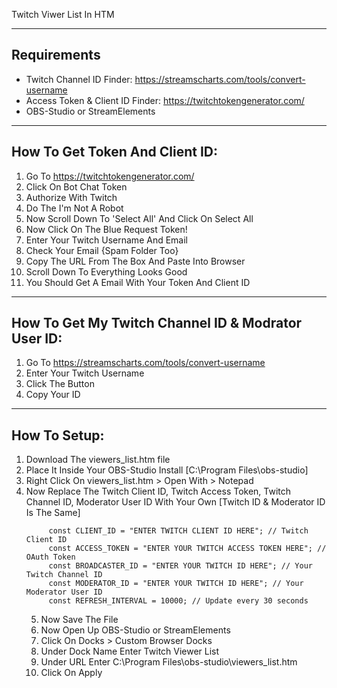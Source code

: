 Twitch Viwer List In HTM


------------
Requirements
------------
- Twitch Channel ID Finder: https://streamscharts.com/tools/convert-username
- Access Token & Client ID Finder: https://twitchtokengenerator.com/
- OBS-Studio or StreamElements


-------------------------------
How To Get Token And Client ID:
-------------------------------
1) Go To https://twitchtokengenerator.com/
2) Click On Bot Chat Token
3) Authorize With Twitch
4) Do The I'm Not A Robot
5) Now Scroll Down To 'Select All' And Click On Select All
6) Now Click On The Blue Request Token!
7) Enter Your Twitch Username And Email
8) Check Your Email {Spam Folder Too}
9) Copy The URL From The Box And Paste Into Browser
10) Scroll Down To Everything Looks Good
11) You Should Get A Email With Your Token And Client ID


---------------------------------------------------
How To Get My Twitch Channel ID & Modrator User ID:
---------------------------------------------------
1) Go To https://streamscharts.com/tools/convert-username
2) Enter Your Twitch Username
3) Click The Button
4) Copy Your ID



-------------
How To Setup:
-------------
1) Download The viewers_list.htm file
2) Place It Inside Your OBS-Studio Install [C:\Program Files\obs-studio]
3) Right Click On viewers_list.htm > Open With > Notepad
4) Now Replace The Twitch Client ID, Twitch Access Token, Twitch Channel ID, Moderator User ID With Your Own  [Twitch ID & Moderator ID Is The Same]
   ``` 
        const CLIENT_ID = "ENTER TWITCH CLIENT ID HERE"; // Twitch Client ID
        const ACCESS_TOKEN = "ENTER YOUR TWITCH ACCESS TOKEN HERE"; // OAuth Token
        const BROADCASTER_ID = "ENTER YOUR TWITCH ID HERE"; // Your Twitch Channel ID
        const MODERATOR_ID = "ENTER YOUR TWITCH ID HERE"; // Your Moderator User ID
        const REFRESH_INTERVAL = 10000; // Update every 30 seconds
   ```
   5) Now Save The File
   6) Now Open Up OBS-Studio or StreamElements
   7) Click On Docks > Custom Browser Docks
   8) Under Dock Name Enter Twitch Viewer List
   9) Under URL Enter C:\Program Files\obs-studio\viewers_list.htm
   10) Click On Apply
